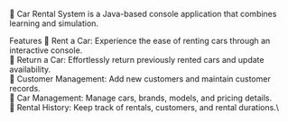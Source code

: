 🚗 Car Rental System is a Java-based console application that combines learning and simulation.

Features
🚀 Rent a Car: Experience the ease of renting cars through an interactive console.\
🔁 Return a Car: Effortlessly return previously rented cars and update availability.\
👥 Customer Management: Add new customers and maintain customer records.\
🚗 Car Management: Manage cars, brands, models, and pricing details.\
📝 Rental History: Keep track of rentals, customers, and rental durations.\
